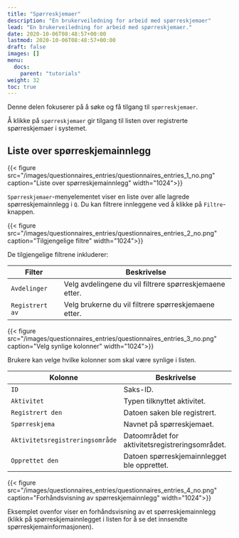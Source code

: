 ```yaml
---
title: "Spørreskjemaer"
description: "En brukerveiledning for arbeid med spørreskjemaer"
lead: "En brukerveiledning for arbeid med spørreskjemaer."
date: 2020-10-06T08:48:57+00:00
lastmod: 2020-10-06T08:48:57+00:00
draft: false
images: []
menu:
  docs:
    parent: "tutorials"
weight: 32
toc: true
---
```

Denne delen fokuserer på å søke og få tilgang til `spørreskjemaer`.

Å klikke på `spørreskjemaer` gir tilgang til listen over registrerte spørreskjemaer i systemet.

## Liste over spørreskjemainnlegg

{{< figure src="/images/questionnaires_entries/questionnaires_entries_1_no.png" caption="Liste over spørreskjemainnlegg" width="1024">}}

`Spørreskjemaer`-menyelementet viser en liste over alle lagrede spørreskjemainnlegg i `Q`. Du kan filtrere innleggene ved å klikke på `Filtre`-knappen.

{{< figure src="/images/questionnaires_entries/questionnaires_entries_2_no.png" caption="Tilgjengelige filtre" width="1024">}}

De tilgjengelige filtrene inkluderer:

| Filter | Beskrivelse |
| --- | --- |
| `Avdelinger` | Velg avdelingene du vil filtrere spørreskjemaene etter. |
| `Registrert av` | Velg brukerne du vil filtrere spørreskjemaene etter. |

{{< figure src="/images/questionnaires_entries/questionnaires_entries_3_no.png" caption="Velg synlige kolonner" width="1024">}}

Brukere kan velge hvilke kolonner som skal være synlige i listen.

| Kolonne | Beskrivelse |
| --- | --- |
| `ID` | Saks-ID. |
| `Aktivitet` | Typen tilknyttet aktivitet. |
| `Registrert den` | Datoen saken ble registrert. |
| `Spørreskjema` | Navnet på spørreskjemaet. |
| `Aktivitetsregistreringsområde` | Datoområdet for aktivitetsregistreringsområdet. |
| `Opprettet den` | Datoen spørreskjemainnlegget ble opprettet. |

{{< figure src="/images/questionnaires_entries/questionnaires_entries_4_no.png" caption="Forhåndsvisning av spørreskjemainnlegg" width="1024">}}

Eksemplet ovenfor viser en forhåndsvisning av et spørreskjemainnlegg (klikk på spørreskjemainnlegget i listen for å se det innsendte spørreskjemainformasjonen).